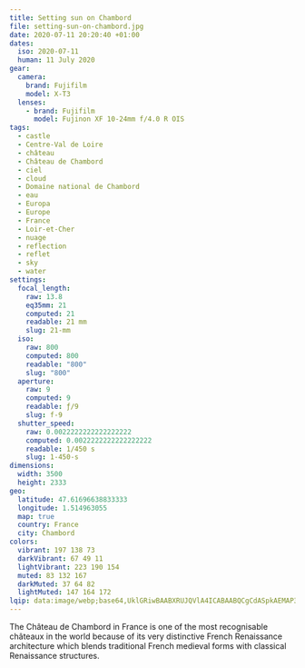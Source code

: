 ```yaml
---
title: Setting sun on Chambord
file: setting-sun-on-chambord.jpg
date: 2020-07-11 20:20:40 +01:00
dates:
  iso: 2020-07-11
  human: 11 July 2020
gear:
  camera:
    brand: Fujifilm
    model: X-T3
  lenses:
    - brand: Fujifilm
      model: Fujinon XF 10-24mm f/4.0 R OIS
tags:
  - castle
  - Centre-Val de Loire
  - château
  - Château de Chambord
  - ciel
  - cloud
  - Domaine national de Chambord
  - eau
  - Europa
  - Europe
  - France
  - Loir-et-Cher
  - nuage
  - reflection
  - reflet
  - sky
  - water
settings:
  focal_length:
    raw: 13.8
    eq35mm: 21
    computed: 21
    readable: 21 mm
    slug: 21-mm
  iso:
    raw: 800
    computed: 800
    readable: "800"
    slug: "800"
  aperture:
    raw: 9
    computed: 9
    readable: ƒ/9
    slug: f-9
  shutter_speed:
    raw: 0.0022222222222222222
    computed: 0.0022222222222222222
    readable: 1/450 s
    slug: 1-450-s
dimensions:
  width: 3500
  height: 2333
geo:
  latitude: 47.61696638833333
  longitude: 1.514963055
  map: true
  country: France
  city: Chambord
colors:
  vibrant: 197 138 73
  darkVibrant: 67 49 11
  lightVibrant: 223 190 154
  muted: 83 132 167
  darkMuted: 37 64 82
  lightMuted: 147 164 172
lqip: data:image/webp;base64,UklGRiwBAABXRUJQVlA4ICABAABQCgCdASpkAEMAP3GozF60tz2mqhXbA7AuCUDfA28Al87U5iIX6lfZRyyVNSc5/GXw8Qj0wP3ihWO0/XnawTTXGmE39MHfZvXf/qlcls9SdmmD+C7kwj1jkcAAAP6AbpvHY9Ky0iDjb9db4qENu0PPwy9TSkdSujS8HjAEvwnPT5I65DLUc5LJdxOs8e6hlOMY6IrG7s5pawr4egBJZWS6ztsvgxvXT5vCs74ZSv/2bsvjF+UnYPHEfSmZZnNMoUOphMuZUXCp/vOQyfqXvDfk0wFs8iviLEE5CsyYdcN0sEFEBAbd58viKrsHxLiAJId2Gb2yGpwTybgecGLbJtkvy15tExU0tYy3dnMx/zvlMgvaG7ump40zqszmzKLigAA=
---
```


The Château de Chambord in France is one of the most recognisable châteaux in the world because of its very distinctive French Renaissance architecture which blends traditional French medieval forms with classical Renaissance structures.
